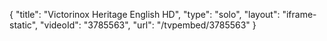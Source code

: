 {
    "title": "Victorinox Heritage English HD",
    "type": "solo",
    "layout": "iframe-static",
    "videoId": "3785563",
    "url": "\/tvpembed\/3785563"
}
